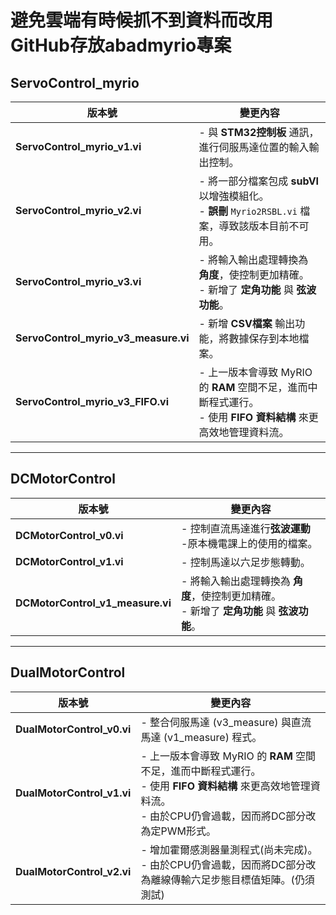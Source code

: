 # 避免雲端有時候抓不到資料而改用GitHub存放abadmyrio專案
## ServoControl_myrio

| 版本號             | 變更內容                                                   |
|------------------|-----------------------------------------------------------|
| **ServoControl_myrio_v1.vi** | - 與 **STM32控制板** 通訊，進行伺服馬達位置的輸入輸出控制。  |
| **ServoControl_myrio_v2.vi** | - 將一部分檔案包成 **subVI** 以增強模組化。<br>- **誤刪** `Myrio2RSBL.vi` 檔案，導致該版本目前不可用。 |
| **ServoControl_myrio_v3.vi** | - 將輸入輸出處理轉換為 **角度**，使控制更加精確。<br>- 新增了 **定角功能** 與 **弦波功能**。 |
| **ServoControl_myrio_v3_measure.vi** | - 新增 **CSV檔案** 輸出功能，將數據保存到本地檔案。 |
| **ServoControl_myrio_v3_FIFO.vi** | - 上一版本會導致 MyRIO 的 **RAM** 空間不足，進而中斷程式運行。<br>- 使用 **FIFO 資料結構** 來更高效地管理資料流。 |
---
## DCMotorControl

| 版本號             | 變更內容                                                   |
|------------------|-----------------------------------------------------------|
| **DCMotorControl_v0.vi** | - 控制直流馬達進行**弦波運動**<br>-原本機電課上的使用的檔案。  |
| **DCMotorControl_v1.vi** | - 控制馬達以六足步態轉動。 |
| **DCMotorControl_v1_measure.vi** | - 將輸入輸出處理轉換為 **角度**，使控制更加精確。<br>- 新增了 **定角功能** 與 **弦波功能**。 |
---
## DualMotorControl

| 版本號             | 變更內容                                                   |
|------------------|-----------------------------------------------------------|
| **DualMotorControl_v0.vi** | - 整合伺服馬達 (v3_measure) 與直流馬達 (v1_measure) 程式。  |
| **DualMotorControl_v1.vi** | - 上一版本會導致 MyRIO 的 **RAM** 空間不足，進而中斷程式運行。<br>- 使用 **FIFO 資料結構** 來更高效地管理資料流。<br> - 由於CPU仍會過載，因而將DC部分改為定PWM形式。|
| **DualMotorControl_v2.vi** | - 增加霍爾感測器量測程式(尚未完成)。 <br> - 由於CPU仍會過載，因而將DC部分改為離線傳輸六足步態目標值矩陣。(仍須測試)|

